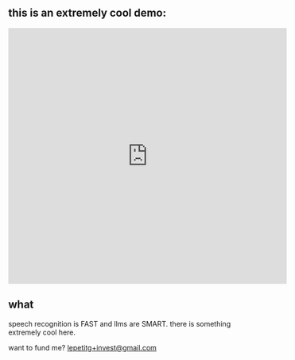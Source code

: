 ## this is an extremely cool demo:

<iframe width="560" height="515" src="https://www.youtube.com/embed/fxS7OKh_4vc?si=rMvVklqiE9226mY6" title="YouTube video player" frameborder="0" allow="accelerometer; autoplay; clipboard-write; encrypted-media; gyroscope; picture-in-picture; web-share" allowfullscreen></iframe>

## what

speech recognition is FAST and llms are SMART. there is something extremely cool here.

want to fund me? [lepetitg+invest@gmail.com](mailto:lepetitg+invest@gmail.com)
